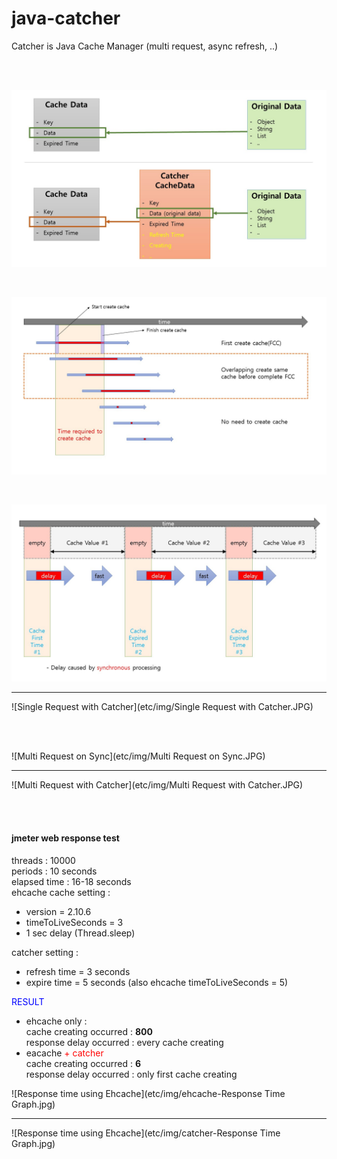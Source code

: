 # java-catcher

Catcher is Java Cache Manager (multi request, async refresh, ..)

<br/>
<br/> 

![Position of Catcher](https://raw.githubusercontent.com/codebal/java-catcher/master/etc/img/Extended%20Cache%20Data.JPG)

<br/>

![Extended Cache Data](https://raw.githubusercontent.com/codebal/java-catcher/master/etc/img/Multi%20Request%20on%20Sync.JPG)

<br/>

![Single Request on Sync](https://raw.githubusercontent.com/codebal/java-catcher/master/etc/img/Single%20Request%20on%20Sync.JPG)
***
![Single Request with Catcher](etc/img/Single Request with Catcher.JPG)

<br/>
<br/>

![Multi Request on Sync](etc/img/Multi Request on Sync.JPG)
***
![Multi Request with Catcher](etc/img/Multi Request with Catcher.JPG)

<br/>
<br/>

#### **jmeter web response test**  
threads : 10000  
periods : 10 seconds  
elapsed time : 16-18 seconds  
ehcache cache setting :  
  - version = 2.10.6
  - timeToLiveSeconds = 3  
  - 1 sec delay (Thread.sleep)

catcher setting :  
 - refresh time = 3 seconds  
 - expire time = 5 seconds (also ehcache timeToLiveSeconds = 5)

<span style="color:#00f">RESULT</span>  
 - ehcache only :  
      cache creating occurred : **800**  
      response delay occurred : every cache creating  
 - eacache <span style="color:#f00">+ catcher</span>  
      cache creating occurred : **6**  
      response delay occurred : only first cache creating 
      
![Response time using Ehcache](etc/img/ehcache-Response Time Graph.jpg)
***
![Response time using Ehcache](etc/img/catcher-Response Time Graph.jpg)      
